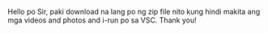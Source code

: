 Hello po Sir, paki download na lang po ng zip file nito kung hindi makita ang mga videos and photos and i-run po sa VSC. Thank you!
